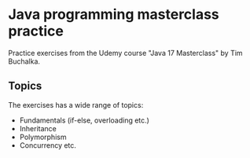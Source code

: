 # Java programming masterclass practice
Practice exercises from the Udemy course "Java 17 Masterclass" by Tim Buchalka.

## Topics
The exercises has a wide range of topics:
- Fundamentals (if-else, overloading etc.)
- Inheritance
- Polymorphism
- Concurrency
etc.
